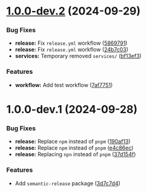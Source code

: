 # [1.0.0-dev.2](https://github.com/Runkang10/website/compare/v1.0.0-dev.1...v1.0.0-dev.2) (2024-09-29)


### Bug Fixes

* **release:** Fix `release.yml` workflow ([5869791](https://github.com/Runkang10/website/commit/586979149c5f4eb43f400c854e23c773d93c2cc1))
* **release:** Fix `release.yml` workflow ([24b7c03](https://github.com/Runkang10/website/commit/24b7c03c1052cf01fa9c89476fed88147ecba113))
* **services:** Temporary removed `services/` ([bf13ef3](https://github.com/Runkang10/website/commit/bf13ef3e06225e8a715a8c282d4ea6601150153f))


### Features

* **workflow:** Add test workflow ([7af7751](https://github.com/Runkang10/website/commit/7af7751f3b840bf4d7257c43d603932569f8e020))

# 1.0.0-dev.1 (2024-09-28)


### Bug Fixes

* **release:** Replace `npm` instead of `pnpm` ([190af13](https://github.com/Runkang10/website/commit/190af1317261a18b718d095286fc6b6b7b40a76e))
* **release:** Replace `npm` instead of `pnpm` ([e4c86ec](https://github.com/Runkang10/website/commit/e4c86ec1eb7c034c12561c3713e7c5c4cda0db87))
* **release:** Replacing `npn` instead of `pnpm` ([37d154f](https://github.com/Runkang10/website/commit/37d154f324ac333966f700918079a6e4e7806732))


### Features

* Add `semantic-release` package ([3d7c7d4](https://github.com/Runkang10/website/commit/3d7c7d4ffc0bbb9d1e08b945a831169184ed5441))
